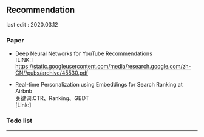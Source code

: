 ## Recommendation  
last edit : 2020.03.12  

### Paper  

- Deep Neural Networks for YouTube Recommendations  
[LINK:] https://static.googleusercontent.com/media/research.google.com/zh-CN//pubs/archive/45530.pdf  


- Real-time Personalization using Embeddings for Search Ranking at Airbnb   
关键词:CTR、Ranking、GBDT      
[Link:]   

### Todo list   




----- 